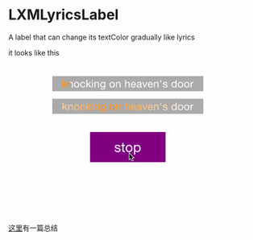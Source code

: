 # LXMLyricsLabel
A label that can change its textColor gradually like lyrics


it looks like this      
![image](https://raw.githubusercontent.com/Phelthas/LXMLyricsLabel/master/ScreenShots/lxmLyrics2.gif)       

[这里](http://www.cnblogs.com/Phelthas/p/4801889.html)有一篇总结
